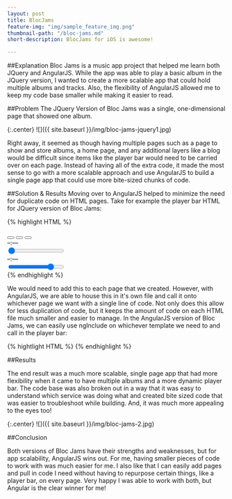 ```yaml
---
layout: post
title: BlocJams
feature-img: "img/sample_feature_img.png"
thumbnail-path: "/bloc-jams.md"
short-description: BlocJams for iOS is awesome!

---
```

##Explanation
Bloc Jams is a music app project that helped me learn both JQuery and AngularJS. While the app was able to play a basic album in the JQuery version, I wanted to create a more scalable app that could hold multiple albums and tracks. Also, the flexibility of AngularJS allowed me to keep my code base smaller while making it easier to read.

##Problem
The JQuery Version of Bloc Jams was a single, one-dimensional page that showed one album.

{:.center}
![]({{ site.baseurl }}/img/bloc-jams-jquery1.jpg)

Right away, it seemed as though having multiple pages such as a page to show and store albums, a home page, and any additional layers like a blog would be difficult since items like the player bar would need to be carried over on each page. Instead of having all of the extra code, it made the most sense to go with a more scalable approach and use AngularJS to build a single page app that could use more bite-sized chunks of code.

##Solution & Results
Moving over to AngularJS helped to minimize the need for duplicate code on HTML pages. Take for example the player bar HTML for JQuery version of Bloc Jams:

{% highlight HTML %}
<!-- Player Bar  -->
<section id="player-bar">
  <section id="buttons">
    <!-- Previous Button -->
    <button id="previous">
      <span class="ion-skip-backward"></span>
    </button>
    <!-- Play Button  -->
    <button id="play-pause">
      <span class="ion-play"></span>
      <span class="ion-pause"></span>
    </button>
    <!-- Next Button -->
    <button id="next">
      <span class="ion-skip-forward"></span>
    </button>
  </section>
  <!-- Time Control  -->
  <section id="time-control">
    <div class="current-time">–:––</div>
    <input type="range" class="seek-bar" value="0">
    <div class="total-time">–:––</div>
  </section>
  <!-- Volume Control  -->
  <div id="volume-control">
    <div class="icon ion-volume-low"></div>
    <input type="range" class="seek-bar" value="80">
    <div class="icon ion-volume-high"></div>
  </div>
{% endhighlight %}

We would need to add this to each page that we created. However, with AngularJS, we are able to house this in it's own file and call it onto whichever page we want with a single line of code. Not only does this allow for less duplication of code, but it keeps the amount of code on each HTML file much smaller and easier to manage. In the AngularJS version of Bloc Jams, we can easily use ngInclude on whichever template we need to and call in the player bar:

{% hightlight HTML %}
<ng-include src="'/templates/player_bar.html'"></ng-include>
{% endhighlight %}

##Results

The end result was a much more scalable, single page app that had more flexibility when it came to have multiple albums and a more dynamic player bar. The code base was also broken out in a way that it was easy to understand which service was doing what and created bite sized code that was easier to troubleshoot while building. And, it was much more appealing to the eyes too!

{:.center}
![]({{ site.baseurl }}/img/bloc-jams-2.jpg)

##Conclusion

Both versions of Bloc Jams have their strengths and weaknesses, but for app scalability, AngularJS wins out. For me, having smaller pieces of code to work with was much easier for me. I also like that I can easily add pages and pull in code I need without having to repurpose certain things, like a player bar, on every page. Very happy I was able to work with both, but Angular is the clear winner for me!
